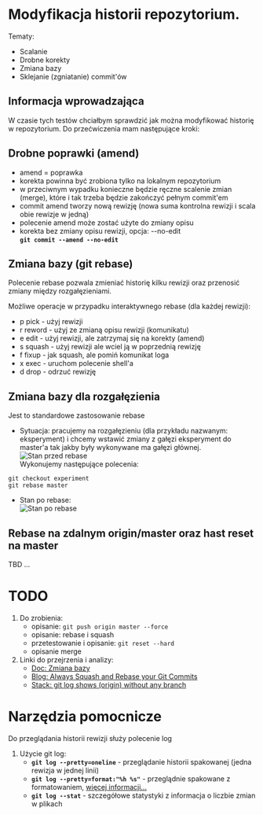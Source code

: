 # Modyfikacja historii repozytorium.

Tematy:
* Scalanie
* Drobne korekty
* Zmiana bazy
* Sklejanie (zgniatanie) commit'ów

## Informacja wprowadzająca

W czasie tych testów chciałbym sprawdzić jak można modyfikować historię w repozytorium. Do przećwiczenia mam następujące kroki:

## Drobne poprawki (amend)

- amend = poprawka
- korekta powinna być zrobiona tylko na lokalnym repozytorium
- w przeciwnym wypadku konieczne będzie ręczne scalenie zmian (merge), które i tak trzeba będzie zakończyć pełnym commit'em
- commit amend tworzy nową rewizję (nowa suma kontrolna rewizji i scala obie rewizje w jedną)
- polecenie amend może zostać użyte do zmiany opisu
- korekta bez zmiany opisu rewizji, opcja: --no-edit  
    **```git commit --amend --no-edit```** 

## Zmiana bazy (git rebase)

Polecenie rebase pozwala zmieniać historię kilku rewizji oraz przenosić zmiany między rozgałęzieniami.

Możliwe operacje w przypadku interaktywnego rebase (dla każdej rewizji): 
- p pick - użyj rewizji
- r reword - użyj ze zmianą opisu rewizji (komunikatu)
- e edit - użyj rewizji, ale zatrzymaj się na korekty (amend)
- s squash - użyj rewizji ale wciel ją w poprzednią rewizję
- f fixup - jak squash, ale pomiń komunikat loga
- x exec - uruchom polecenie shell'a
- d drop - odrzuć rewizję

## Zmiana bazy dla rozgałęzienia

Jest to standardowe zastosowanie rebase
- Sytuacja: pracujemy na rozgałęzieniu (dla przykładu nazwanym: eksperyment) i chcemy wstawić zmiany z gałęzi eksperyment do master'a tak jakby były wykonywane ma gałęzi głównej.  
![Stan przed rebase](https://git-scm.com/figures/18333fig0327-tn.png)   
Wykonujemy następujące polecenia:  
```
git checkout experiment
git rebase master
```  
- Stan po rebase:  
![Stan po rebase](https://git-scm.com/figures/18333fig0329-tn.png) 

## Rebase na zdalnym origin/master oraz hast reset na master

TBD ...

# TODO
1. Do zrobienia:
    - opisanie: ```git push origin master --force```
    - opisanie: rebase i squash
    - przetestowanie i opisanie: ```git reset --hard```
    - opisanie merge
2. Linki do przejrzenia i analizy:
    - [Doc: Zmiana bazy](https://git-scm.com/book/pl/v1/Gałęzie-Gita-Zmiana-bazy)
    - [Blog: Always Squash and Rebase your Git Commits](https://blog.carbonfive.com/2017/08/28/always-squash-and-rebase-your-git-commits/)
    - [Stack: git log shows (origin) without any branch](https://stackoverflow.com/questions/42445001/git-log-shows-origin-without-any-branch)


# Narzędzia pomocnicze

Do przeglądania historii rewizji służy polecenie log

1. Użycie git log:
    * **```git log --pretty=oneline```** - przeglądanie historii spakowanej (jedna rewizja w jednej linii)
    * **```git log --pretty=format:"%h %s"```** - przeglądnie spakowane z formatowaniem,  [więcej informacji...](https://git-scm.com/book/pl/v1/Podstawy-Gita-Podgląd-historii-rewizji/)
    * **```git log --stat```** - szczegółowe statystyki z informacja o liczbie zmian w plikach
